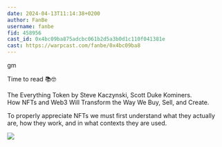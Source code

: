 ```yaml
---
date: 2024-04-13T11:14:38+0200
author: FanBe
username: fanbe
fid: 458956
cast_id: 0x4bc09ba875adcbc061b2d5a3b0d1c110f041381e
cast: https://warpcast.com/fanbe/0x4bc09ba8
---
```

gm  
  
Time to read 📚🤓  
  
The Everything Token by Steve Kaczynski, Scott Duke Kominers.   
How NFTs and Web3 Will Transform the Way We Buy, Sell, and Create.  
  
To properly appreciate NFTs we must first understand what they actually are, how they work, and in what contexts they are used.  

![](https://imagedelivery.net/BXluQx4ige9GuW0Ia56BHw/d27ca004-4bb1-4bd3-33c3-73b1fe0d9900/original)